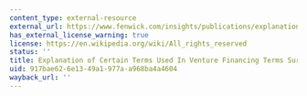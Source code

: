 ```yaml
---
content_type: external-resource
external_url: https://www.fenwick.com/insights/publications/explanation-of-certain-terms-used-in-venture-financing-terms-survey
has_external_license_warning: true
license: https://en.wikipedia.org/wiki/All_rights_reserved
status: ''
title: Explanation of Certain Terms Used In Venture Financing Terms Survey
uid: 917bae62-6e13-49a1-977a-a968ba4a4604
wayback_url: ''
---
```

